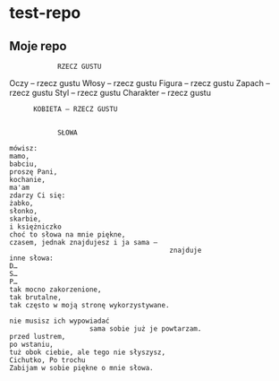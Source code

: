 # test-repo

## Moje repo

                RZECZ GUSTU 

  Oczy         – rzecz gustu
  Włosy       – rzecz gustu
  Figura       – rzecz gustu
  Zapach     – rzecz gustu
  Styl           – rzecz gustu
  Charakter – rzecz gustu

          KOBIETA – RZECZ GUSTU


                SŁOWA

    mówisz: 
    mamo, 
    babciu, 
    proszę Pani, 
    kochanie, 
    ma'am
    zdarzy Ci się:
    żabko, 
    słonko, 
    skarbie, 
    i księżniczko 
    choć to słowa na mnie piękne, 
    czasem, jednak znajdujesz i ja sama –
                                            znajduje 
    inne słowa:
    D… 
    S… 
    P… 
    tak mocno zakorzenione, 
    tak brutalne, 
    tak często w moją stronę wykorzystywane. 

    nie musisz ich wypowiadać 
                        sama sobie już je powtarzam.
    przed lustrem, 
    po wstaniu, 
    tuż obok ciebie, ale tego nie słyszysz, 
    Cichutko, Po trochu 
    Zabijam w sobie piękne o mnie słowa.
